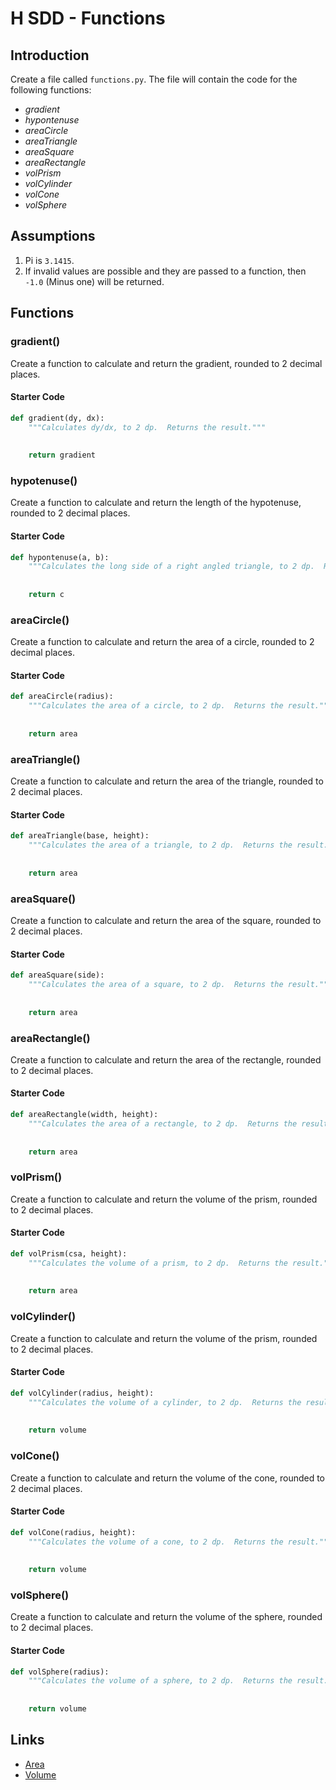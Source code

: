 # H SDD - Functions


## Introduction

Create a file called `functions.py`. The file will contain the code for the following functions:

- _gradient_
- _hypontenuse_
- _areaCircle_
- _areaTriangle_
- _areaSquare_
- _areaRectangle_
- _volPrism_
- _volCylinder_
- _volCone_
- _volSphere_


## Assumptions

1. Pi is `3.1415`.
2. If invalid values are possible and they are passed to a function, then `-1.0` (Minus one) will be returned.


## Functions


### gradient()

Create a function to calculate and return the gradient, rounded to 2 decimal places.

#### Starter Code

``` python
def gradient(dy, dx):
    """Calculates dy/dx, to 2 dp.  Returns the result."""
    
    
    return gradient
```


### hypotenuse()

Create a function to calculate and return the length of the hypotenuse, rounded to 2 decimal places.

#### Starter Code

``` python
def hypontenuse(a, b):
    """Calculates the long side of a right angled triangle, to 2 dp.  Returns the result."""
    
    
    return c
```


### areaCircle()

Create a function to calculate and return the area of a circle, rounded to 2 decimal places.

#### Starter Code

``` python
def areaCircle(radius):
    """Calculates the area of a circle, to 2 dp.  Returns the result."""
    
    
    return area
```


### areaTriangle()

Create a function to calculate and return the area of the triangle, rounded to 2 decimal places.

#### Starter Code

``` python
def areaTriangle(base, height):
    """Calculates the area of a triangle, to 2 dp.  Returns the result."""
    
    
    return area
```


### areaSquare()

Create a function to calculate and return the area of the square, rounded to 2 decimal places.

#### Starter Code

``` python
def areaSquare(side):
    """Calculates the area of a square, to 2 dp.  Returns the result."""
    
    
    return area
```


### areaRectangle()

Create a function to calculate and return the area of the rectangle, rounded to 2 decimal places.

#### Starter Code

``` python
def areaRectangle(width, height):
    """Calculates the area of a rectangle, to 2 dp.  Returns the result."""
    
    
    return area
```


### volPrism()

Create a function to calculate and return the volume of the prism, rounded to 2 decimal places.

#### Starter Code

``` python
def volPrism(csa, height):
    """Calculates the volume of a prism, to 2 dp.  Returns the result."""
    
    
    return area
```


### volCylinder()

Create a function to calculate and return the volume of the prism, rounded to 2 decimal places.

#### Starter Code

``` python
def volCylinder(radius, height):
    """Calculates the volume of a cylinder, to 2 dp.  Returns the result."""
    
    
    return volume
```


### volCone()

Create a function to calculate and return the volume of the cone, rounded to 2 decimal places.

#### Starter Code

``` python
def volCone(radius, height):
    """Calculates the volume of a cone, to 2 dp.  Returns the result."""
 
    
    return volume
```


### volSphere()

Create a function to calculate and return the volume of the sphere, rounded to 2 decimal places.

#### Starter Code

``` python
def volSphere(radius):
    """Calculates the volume of a sphere, to 2 dp.  Returns the result."""
    
    
    return volume
```


## Links

- [Area](https://www.mathsisfun.com/area.html)
- [Volume](https://www.mathsisfun.com/geometry/volume.html)
